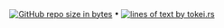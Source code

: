 <p align="center">
  <a href="#"><img src="https://img.shields.io/github/repo-size/andry81/github-accum-stats--gh-stats?logo=github" valign="middle" alt="GitHub repo size in bytes" /></a>
• <a href="https://github.com/XAMPPRocky/tokei"><img src="https://tokei.rs/b1/github/andry81/github-accum-stats--gh-stats?category=lines" valign="middle" alt="lines of text by tokei.rs" /></a>
